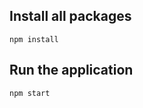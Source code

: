 ## Install all packages
<code>npm install</code>

## Run the application
<code>npm start</code>





